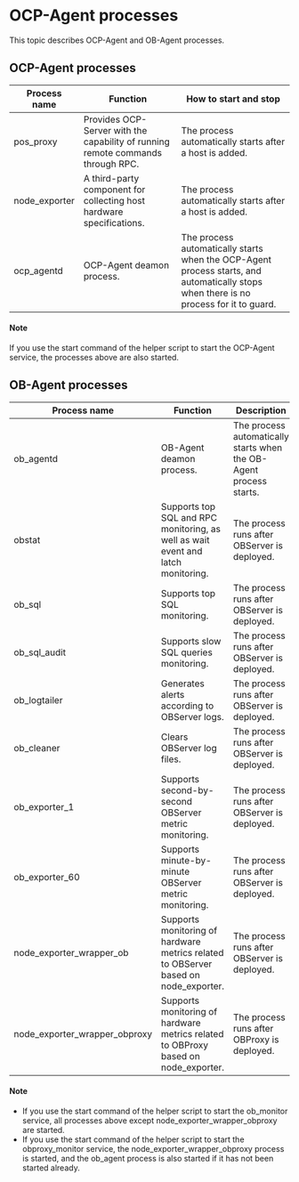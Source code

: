 OCP-Agent processes 
========================================

This topic describes OCP-Agent and OB-Agent processes.

OCP-Agent processes 
----------------------------------------



| Process name  |                                    Function                                     |                                                         How to start and stop                                                         |
|---------------|---------------------------------------------------------------------------------|---------------------------------------------------------------------------------------------------------------------------------------|
| pos_proxy     | Provides OCP-Server with the capability of running remote commands through RPC. | The process automatically starts after a host is added.                                                                               |
| node_exporter | A third-party component for collecting host hardware specifications.            | The process automatically starts after a host is added.                                                                               |
| ocp_agentd    | OCP-Agent deamon process.                                                       | The process automatically starts when the OCP-Agent process starts, and automatically stops when there is no process for it to guard. |


  <main id="notice" type='explain'>
    <h4>Note</h4>
    <p>If you use the start command of the helper script to start the OCP-Agent service, the processes above are also started.</p>
  </main>

OB-Agent processes 
---------------------------------------



|         Process name          |                                      Function                                       |                            Description                             |
|-------------------------------|-------------------------------------------------------------------------------------|--------------------------------------------------------------------|
| ob_agentd                     | OB-Agent deamon process.                                                            | The process automatically starts when the OB-Agent process starts. |
| obstat                        | Supports top SQL and RPC monitoring,  as well as wait event and latch monitoring.   | The process runs after OBServer is deployed.                       |
| ob_sql                        | Supports top SQL monitoring.                                                        | The process runs after OBServer is deployed.                       |
| ob_sql_audit                  | Supports slow SQL queries monitoring.                                               | The process runs after OBServer is deployed.                       |
| ob_logtailer                  | Generates alerts according to OBServer logs.                                        | The process runs after OBServer is deployed.                       |
| ob_cleaner                    | Clears OBServer log files.                                                          | The process runs after OBServer is deployed.                       |
| ob_exporter_1                 | Supports second-by-second OBServer metric monitoring.                               | The process runs after OBServer is deployed.                       |
| ob_exporter_60                | Supports minute-by-minute OBServer metric monitoring.                               | The process runs after OBServer is deployed.                       |
| node_exporter_wrapper_ob      | Supports monitoring of hardware metrics related to OBServer based on node_exporter. | The process runs after OBServer is deployed.                       |
| node_exporter_wrapper_obproxy | Supports monitoring of hardware metrics related to OBProxy based on node_exporter.  | The process runs after OBProxy is deployed.                        |


  <main id="notice" type='explain'>
    <h4>Note</h4>
    <ul>
    <li>If you use the start command of the helper script to start the ob_monitor service, all processes above except node_exporter_wrapper_obproxy are started.</li>
    <li>If you use the start command of the helper script to start the obproxy_monitor service, the node_exporter_wrapper_obproxy process is started, and the ob_agent process is also started if it has not been started already.</li>
    </ul>
  </main>

  




